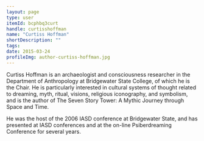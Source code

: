 ```yaml
---
layout: page
type: user
itemId: bcphbq3curt
handle: curtisshoffman
name: "Curtiss Hoffman"
shortDescription: ""
tags:
date: 2015-03-24
profileImg: author-curtiss-hoffman.jpg
---
```


Curtiss Hoffman is an archaeologist and consciousness researcher in the Department of Anthropology at Bridgewater State College, of which he is the Chair. He is particularly interested in cultural systems of thought related to dreaming, myth, ritual, visions, religious iconography, and symbolism, and is the author of The Seven Story Tower: A Mythic Journey through Space and Time.

He was the host of the 2006 IASD conference at Bridgewater State, and has presented at IASD conferences and at the on-line Psiberdreaming Conference for several years.